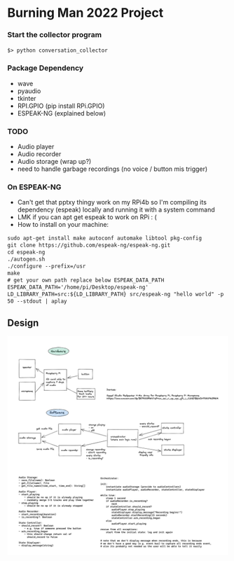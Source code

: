 # Burning Man 2022 Project

### Start the collector program
`$> python conversation_collector`

### Package Dependency 
- wave
- pyaudio
- tkinter
- RPI.GPIO (pip install RPi.GPIO)
- ESPEAK-NG (explained below)

### TODO
- Audio player
- Audio recorder
- Audio storage (wrap up?)
- need to handle garbage recordings (no voice / button mis trigger)

### On ESPEAK-NG
- Can't get that pptxy thingy work on my RPi4b so I'm compiling its dependency (espeak) locally and running it with a system command
- LMK if you can apt get espeak to work on RPi : (
- How to install on your machine:
```
sudo apt-get install make autoconf automake libtool pkg-config
git clone https://github.com/espeak-ng/espeak-ng.git
cd espeak-ng
./autogen.sh
./configure --prefix=/usr
make
# get your own path replace below ESPEAK_DATA_PATH
ESPEAK_DATA_PATH='/home/pi/Desktop/espeak-ng' LD_LIBRARY_PATH=src:${LD_LIBRARY_PATH} src/espeak-ng "hello world" -p 50 --stdout | aplay
```

## Design
![design_diagram](./design/design.png)
